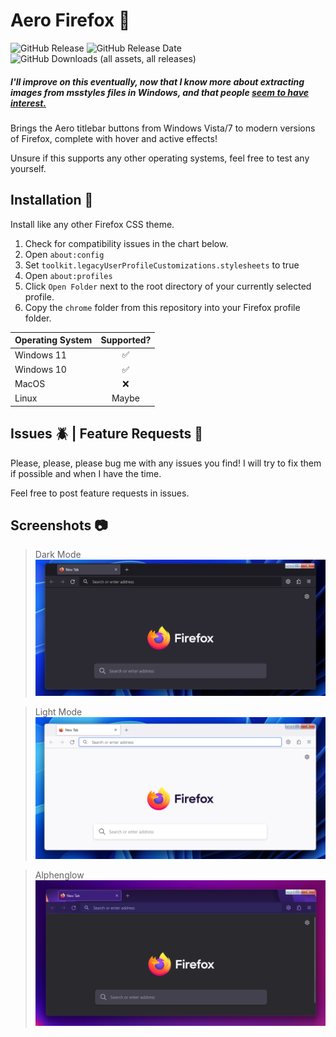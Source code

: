 # Aero Firefox 🦊

![GitHub Release](https://img.shields.io/github/v/release/SandTechStuff/AeroFirefox)
![GitHub Release Date](https://img.shields.io/github/release-date/SandTechStuff/AeroFirefox)
![GitHub Downloads (all assets, all releases)](https://img.shields.io/github/downloads/SandTechStuff/AeroFirefox/total)

##### I'll improve on this eventually, now that I know more about extracting images from msstyles files in Windows, and that people [seem to have interest.](https://www.reddit.com/r/browsers/comments/1d2el1h/are_there_any_modern_browsers_that_have_the/)

Brings the Aero titlebar buttons from Windows Vista/7 to modern versions of Firefox, complete with hover and active effects!

Unsure if this supports any other operating systems, feel free to test any yourself.

## Installation 💾

Install like any other Firefox CSS theme.
1. Check for compatibility issues in the chart below.
2. Open `about:config`
3. Set `toolkit.legacyUserProfileCustomizations.stylesheets` to true
4. Open `about:profiles`
5. Click `Open Folder` next to the root directory of your currently selected profile.
6. Copy the `chrome` folder from this repository into your Firefox profile folder.

|Operating System|Supported?  |
|:---------------|:----------:|
|Windows 11      |✅          |
|Windows 10      |✅          |
|MacOS           |❌          |
|Linux           |Maybe       |

## Issues 🪲 | Feature Requests 📝

Please, please, please bug me with any issues you find! I will try to fix them if possible and when I have the time.

Feel free to post feature requests in issues.

## Screenshots 📷

> Dark Mode
![image](/screenshots/screen1.png)

>Light Mode
![image](/screenshots/screen2.png)

>Alphenglow
![image](/screenshots/screen3.png)
